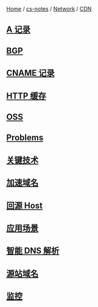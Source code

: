 [Home](https://mengxianbin.github.io) /
[cs-notes](https://mengxianbin.github.io/cs-notes/site) /
[Network](https://mengxianbin.github.io/cs-notes/site/Network) /
[CDN](https://mengxianbin.github.io/cs-notes/site/Network/CDN)

## [A 记录](https://mengxianbin.github.io/cs-notes/site/Network/CDN/A%20%E8%AE%B0%E5%BD%95)

## [BGP](https://mengxianbin.github.io/cs-notes/site/Network/CDN/BGP)

## [CNAME 记录](https://mengxianbin.github.io/cs-notes/site/Network/CDN/CNAME%20%E8%AE%B0%E5%BD%95)

## [HTTP 缓存](https://mengxianbin.github.io/cs-notes/site/Network/CDN/HTTP%20%E7%BC%93%E5%AD%98)

## [OSS](https://mengxianbin.github.io/cs-notes/site/Network/CDN/OSS)

## [Problems](https://mengxianbin.github.io/cs-notes/site/Network/CDN/Problems/)

## [关键技术](https://mengxianbin.github.io/cs-notes/site/Network/CDN/%E5%85%B3%E9%94%AE%E6%8A%80%E6%9C%AF/)

## [加速域名](https://mengxianbin.github.io/cs-notes/site/Network/CDN/%E5%8A%A0%E9%80%9F%E5%9F%9F%E5%90%8D)

## [回源 Host](https://mengxianbin.github.io/cs-notes/site/Network/CDN/%E5%9B%9E%E6%BA%90%20Host)

## [应用场景](https://mengxianbin.github.io/cs-notes/site/Network/CDN/%E5%BA%94%E7%94%A8%E5%9C%BA%E6%99%AF/)

## [智能 DNS 解析](https://mengxianbin.github.io/cs-notes/site/Network/CDN/%E6%99%BA%E8%83%BD%20DNS%20%E8%A7%A3%E6%9E%90)

## [源站域名](https://mengxianbin.github.io/cs-notes/site/Network/CDN/%E6%BA%90%E7%AB%99%E5%9F%9F%E5%90%8D)

## [监控](https://mengxianbin.github.io/cs-notes/site/Network/CDN/%E7%9B%91%E6%8E%A7/)
